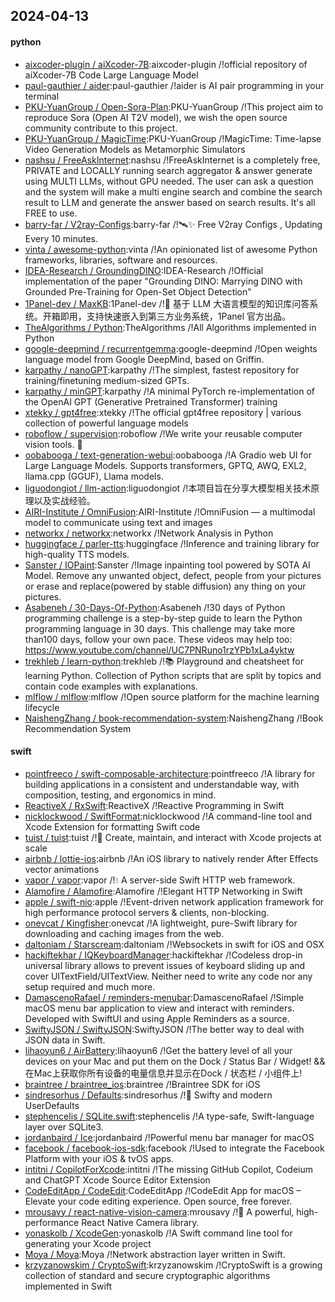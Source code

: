 ## 2024-04-13

#### python
* [aixcoder-plugin / aiXcoder-7B](https://github.com/aixcoder-plugin/aiXcoder-7B):aixcoder-plugin /!official repository of aiXcoder-7B Code Large Language Model
* [paul-gauthier / aider](https://github.com/paul-gauthier/aider):paul-gauthier /!aider is AI pair programming in your terminal
* [PKU-YuanGroup / Open-Sora-Plan](https://github.com/PKU-YuanGroup/Open-Sora-Plan):PKU-YuanGroup /!This project aim to reproduce Sora (Open AI T2V model), we wish the open source community contribute to this project.
* [PKU-YuanGroup / MagicTime](https://github.com/PKU-YuanGroup/MagicTime):PKU-YuanGroup /!MagicTime: Time-lapse Video Generation Models as Metamorphic Simulators
* [nashsu / FreeAskInternet](https://github.com/nashsu/FreeAskInternet):nashsu /!FreeAskInternet is a completely free, PRIVATE and LOCALLY running search aggregator & answer generate using MULTI LLMs, without GPU needed. The user can ask a question and the system will make a multi engine search and combine the search result to LLM and generate the answer based on search results. It's all FREE to use.
* [barry-far / V2ray-Configs](https://github.com/barry-far/V2ray-Configs):barry-far /!🛰️✨ Free V2ray Configs , Updating Every 10 minutes.
* [vinta / awesome-python](https://github.com/vinta/awesome-python):vinta /!An opinionated list of awesome Python frameworks, libraries, software and resources.
* [IDEA-Research / GroundingDINO](https://github.com/IDEA-Research/GroundingDINO):IDEA-Research /!Official implementation of the paper "Grounding DINO: Marrying DINO with Grounded Pre-Training for Open-Set Object Detection"
* [1Panel-dev / MaxKB](https://github.com/1Panel-dev/MaxKB):1Panel-dev /!💬 基于 LLM 大语言模型的知识库问答系统。开箱即用，支持快速嵌入到第三方业务系统，1Panel 官方出品。
* [TheAlgorithms / Python](https://github.com/TheAlgorithms/Python):TheAlgorithms /!All Algorithms implemented in Python
* [google-deepmind / recurrentgemma](https://github.com/google-deepmind/recurrentgemma):google-deepmind /!Open weights language model from Google DeepMind, based on Griffin.
* [karpathy / nanoGPT](https://github.com/karpathy/nanoGPT):karpathy /!The simplest, fastest repository for training/finetuning medium-sized GPTs.
* [karpathy / minGPT](https://github.com/karpathy/minGPT):karpathy /!A minimal PyTorch re-implementation of the OpenAI GPT (Generative Pretrained Transformer) training
* [xtekky / gpt4free](https://github.com/xtekky/gpt4free):xtekky /!The official gpt4free repository | various collection of powerful language models
* [roboflow / supervision](https://github.com/roboflow/supervision):roboflow /!We write your reusable computer vision tools. 💜
* [oobabooga / text-generation-webui](https://github.com/oobabooga/text-generation-webui):oobabooga /!A Gradio web UI for Large Language Models. Supports transformers, GPTQ, AWQ, EXL2, llama.cpp (GGUF), Llama models.
* [liguodongiot / llm-action](https://github.com/liguodongiot/llm-action):liguodongiot /!本项目旨在分享大模型相关技术原理以及实战经验。
* [AIRI-Institute / OmniFusion](https://github.com/AIRI-Institute/OmniFusion):AIRI-Institute /!OmniFusion — a multimodal model to communicate using text and images
* [networkx / networkx](https://github.com/networkx/networkx):networkx /!Network Analysis in Python
* [huggingface / parler-tts](https://github.com/huggingface/parler-tts):huggingface /!Inference and training library for high-quality TTS models.
* [Sanster / IOPaint](https://github.com/Sanster/IOPaint):Sanster /!Image inpainting tool powered by SOTA AI Model. Remove any unwanted object, defect, people from your pictures or erase and replace(powered by stable diffusion) any thing on your pictures.
* [Asabeneh / 30-Days-Of-Python](https://github.com/Asabeneh/30-Days-Of-Python):Asabeneh /!30 days of Python programming challenge is a step-by-step guide to learn the Python programming language in 30 days. This challenge may take more than100 days, follow your own pace. These videos may help too: https://www.youtube.com/channel/UC7PNRuno1rzYPb1xLa4yktw
* [trekhleb / learn-python](https://github.com/trekhleb/learn-python):trekhleb /!📚 Playground and cheatsheet for learning Python. Collection of Python scripts that are split by topics and contain code examples with explanations.
* [mlflow / mlflow](https://github.com/mlflow/mlflow):mlflow /!Open source platform for the machine learning lifecycle
* [NaishengZhang / book-recommendation-system](https://github.com/NaishengZhang/book-recommendation-system):NaishengZhang /!Book Recommendation System

#### swift
* [pointfreeco / swift-composable-architecture](https://github.com/pointfreeco/swift-composable-architecture):pointfreeco /!A library for building applications in a consistent and understandable way, with composition, testing, and ergonomics in mind.
* [ReactiveX / RxSwift](https://github.com/ReactiveX/RxSwift):ReactiveX /!Reactive Programming in Swift
* [nicklockwood / SwiftFormat](https://github.com/nicklockwood/SwiftFormat):nicklockwood /!A command-line tool and Xcode Extension for formatting Swift code
* [tuist / tuist](https://github.com/tuist/tuist):tuist /!🚀 Create, maintain, and interact with Xcode projects at scale
* [airbnb / lottie-ios](https://github.com/airbnb/lottie-ios):airbnb /!An iOS library to natively render After Effects vector animations
* [vapor / vapor](https://github.com/vapor/vapor):vapor /!💧 A server-side Swift HTTP web framework.
* [Alamofire / Alamofire](https://github.com/Alamofire/Alamofire):Alamofire /!Elegant HTTP Networking in Swift
* [apple / swift-nio](https://github.com/apple/swift-nio):apple /!Event-driven network application framework for high performance protocol servers & clients, non-blocking.
* [onevcat / Kingfisher](https://github.com/onevcat/Kingfisher):onevcat /!A lightweight, pure-Swift library for downloading and caching images from the web.
* [daltoniam / Starscream](https://github.com/daltoniam/Starscream):daltoniam /!Websockets in swift for iOS and OSX
* [hackiftekhar / IQKeyboardManager](https://github.com/hackiftekhar/IQKeyboardManager):hackiftekhar /!Codeless drop-in universal library allows to prevent issues of keyboard sliding up and cover UITextField/UITextView. Neither need to write any code nor any setup required and much more.
* [DamascenoRafael / reminders-menubar](https://github.com/DamascenoRafael/reminders-menubar):DamascenoRafael /!Simple macOS menu bar application to view and interact with reminders. Developed with SwiftUI and using Apple Reminders as a source.
* [SwiftyJSON / SwiftyJSON](https://github.com/SwiftyJSON/SwiftyJSON):SwiftyJSON /!The better way to deal with JSON data in Swift.
* [lihaoyun6 / AirBattery](https://github.com/lihaoyun6/AirBattery):lihaoyun6 /!Get the battery level of all your devices on your Mac and put them on the Dock / Status Bar / Widget! && 在Mac上获取你所有设备的电量信息并显示在Dock / 状态栏 / 小组件上!
* [braintree / braintree_ios](https://github.com/braintree/braintree_ios):braintree /!Braintree SDK for iOS
* [sindresorhus / Defaults](https://github.com/sindresorhus/Defaults):sindresorhus /!💾 Swifty and modern UserDefaults
* [stephencelis / SQLite.swift](https://github.com/stephencelis/SQLite.swift):stephencelis /!A type-safe, Swift-language layer over SQLite3.
* [jordanbaird / Ice](https://github.com/jordanbaird/Ice):jordanbaird /!Powerful menu bar manager for macOS
* [facebook / facebook-ios-sdk](https://github.com/facebook/facebook-ios-sdk):facebook /!Used to integrate the Facebook Platform with your iOS & tvOS apps.
* [intitni / CopilotForXcode](https://github.com/intitni/CopilotForXcode):intitni /!The missing GitHub Copilot, Codeium and ChatGPT Xcode Source Editor Extension
* [CodeEditApp / CodeEdit](https://github.com/CodeEditApp/CodeEdit):CodeEditApp /!CodeEdit App for macOS – Elevate your code editing experience. Open source, free forever.
* [mrousavy / react-native-vision-camera](https://github.com/mrousavy/react-native-vision-camera):mrousavy /!📸 A powerful, high-performance React Native Camera library.
* [yonaskolb / XcodeGen](https://github.com/yonaskolb/XcodeGen):yonaskolb /!A Swift command line tool for generating your Xcode project
* [Moya / Moya](https://github.com/Moya/Moya):Moya /!Network abstraction layer written in Swift.
* [krzyzanowskim / CryptoSwift](https://github.com/krzyzanowskim/CryptoSwift):krzyzanowskim /!CryptoSwift is a growing collection of standard and secure cryptographic algorithms implemented in Swift
